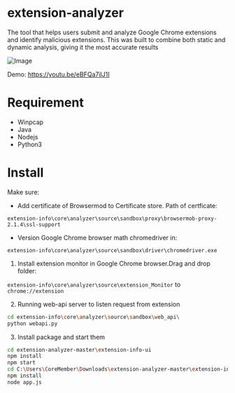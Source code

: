 # extension-analyzer

The tool that helps users submit and analyze Google Chrome extensions and identify malicious
extensions. This was built to combine both static and dynamic analysis, giving it the most
accurate results

![Image](https://i.ibb.co/TTPcqv3/Capture.png)

Demo: https://youtu.be/eBFQa7ilJ1I


# Requirement
- Winpcap
- Java 
- Nodejs
- Python3


# Install
Make sure:
- Add certificate of Browsermod to Certificate store. Path of certficate:

`extension-info\core\analyzer\source\sandbox\proxy\browsermob-proxy-2.1.4\ssl-support`

- Version Google Chrome browser math chromedriver in:

`extension-info\core\analyzer\source\sandbox\driver\chromedriver.exe`

1. Install extension monitor in Google Chrome browser.Drag and drop folder: 

`extension-info\core\analyzer\source\extension_Monitor` to `chrome://extension`

2. Running web-api server to listen request from extension

```sh
cd extension-info\core\analyzer\source\sandbox\web_api\
python webapi.py
```

3. Install package and start them

```sh
cd extension-analyzer-master\extension-info-ui
npm install
npm start
cd C:\Users\CoreMember\Downloads\extension-analyzer-master\extension-info
npm install
node app.js
```

